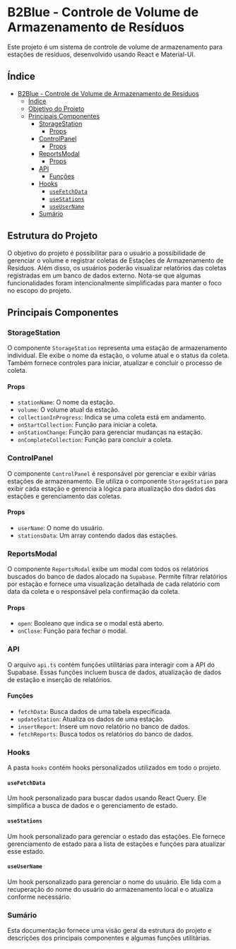 # B2Blue - Controle de Volume de Armazenamento de Resíduos

Este projeto é um sistema de controle de volume de armazenamento para estações de resíduos, desenvolvido usando React e Material-UI.

## Índice

- [B2Blue - Controle de Volume de Armazenamento de Resíduos](#b2blue---controle-de-volume-de-armazenamento-de-resíduos)
	- [Índice](#índice)
	- [Objetivo do Projeto](#objetivo-do-projeto)
	- [Principais Componentes](#principais-componentes)
		- [StorageStation](#storagestation)
			- [Props](#props)
		- [ControlPanel](#controlpanel)
			- [Props](#props-1)
		- [ReportsModal](#reportsmodal)
			- [Props](#props-2)
		- [API](#api)
			- [Funções](#funções)
		- [Hooks](#hooks)
			- [`useFetchData`](#usefetchdata)
			- [`useStations`](#usestations)
			- [`useUserName`](#useusername)
		- [Sumário](#sumário)

## Estrutura do Projeto

O objetivo do projeto é possibilitar para o usuário a possibilidade de gerenciar o volume e registrar coletas de Estações de Armazenamento de Resíduos. Além disso, os usuários poderão visualizar relatórios das coletas registradas em um banco de dados externo. Nota-se que algumas funcionalidades foram intencionalmente simplificadas para manter o foco no escopo do projeto.

## Principais Componentes

### StorageStation

O componente `StorageStation` representa uma estação de armazenamento individual. Ele exibe o nome da estação, o volume atual e o status da coleta. Também fornece controles para iniciar, atualizar e concluir o processo de coleta.

#### Props

- `stationName`: O nome da estação.
- `volume`: O volume atual da estação.
- `collectionInProgress`: Indica se uma coleta está em andamento.
- `onStartCollection`: Função para iniciar a coleta.
- `onStationChange`: Função para gerenciar mudanças na estação.
- `onCompleteCollection`: Função para concluir a coleta.

### ControlPanel

O componente `ControlPanel` é responsável por gerenciar e exibir várias estações de armazenamento. Ele utiliza o componente `StorageStation` para exibir cada estação e gerencia a lógica para atualização dos dados das estações e gerenciamento das coletas.

#### Props

- `userName`: O nome do usuário.
- `stationsData`: Um array contendo dados das estações.

### ReportsModal

O componente `ReportsModal` exibe um modal com todos os relatórios buscados do banco de dados alocado na `Supabase`. Permite filtrar relatórios por estação e fornece uma visualização detalhada de cada relatório com data da coleta e o responsável pela confirmação da coleta.

#### Props

- `open`: Booleano que indica se o modal está aberto.
- `onClose`: Função para fechar o modal.

### API

O arquivo `api.ts` contém funções utilitárias para interagir com a API do Supabase. Essas funções incluem busca de dados, atualização de dados de estação e inserção de relatórios.


#### Funções

- `fetchData`: Busca dados de uma tabela especificada.
- `updateStation`: Atualiza os dados de uma estação.
- `insertReport`: Insere um novo relatório no banco de dados.
- `fetchReports`: Busca todos os relatórios do banco de dados.

### Hooks

A pasta `hooks` contém hooks personalizados utilizados em todo o projeto.

#### `useFetchData`

Um hook personalizado para buscar dados usando React Query. Ele simplifica a busca de dados e o gerenciamento de estado.

#### `useStations`

Um hook personalizado para gerenciar o estado das estações. Ele fornece gerenciamento de estado para a lista de estações e funções para atualizar esse estado.

#### `useUserName`

Um hook personalizado para gerenciar o nome do usuário. Ele lida com a recuperação do nome do usuário do armazenamento local e o atualiza conforme necessário.

### Sumário

Esta documentação fornece uma visão geral da estrutura do projeto e descrições dos principais componentes e algumas funções utilitárias.
